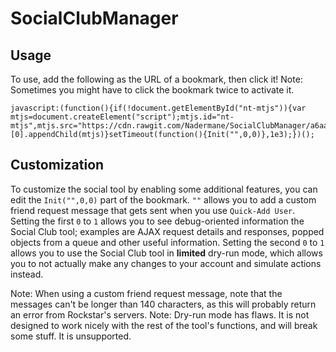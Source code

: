 # SocialClubManager

## Usage

To use, add the following as the URL of a bookmark, then click it!
Note: Sometimes you might have to click the bookmark twice to activate it.

```
javascript:(function(){if(!document.getElementById("nt-mtjs")){var mtjs=document.createElement("script");mtjs.id="nt-mtjs",mtjs.src="https://cdn.rawgit.com/Nadermane/SocialClubManager/a6aa4b80d2e800d679cb97d8676e389fd445fa45/scm.js",document.getElementsByTagName("head")[0].appendChild(mtjs)}setTimeout(function(){Init("",0,0)},1e3);})();
```

## Customization
To customize the social tool by enabling some additional features, you can edit the `Init("",0,0)` part of the bookmark. `""` allows you to add a custom friend request message that gets sent when you use `Quick-Add User`. Setting the first `0` to `1` allows you to see debug-oriented information the Social Club tool; examples are AJAX request details and responses, popped objects from a queue and other useful information. Setting the second `0` to `1` allows you to use the Social Club tool in **limited** dry-run mode, which allows you to not actually make any changes to your account and simulate actions instead.

Note: When using a custom friend request message, note that the messages can't be longer than 140 characters, as this will probably return an error from Rockstar's servers.
Note: Dry-run mode has flaws. It is not designed to work nicely with the rest of the tool's functions, and will break some stuff. It is unsupported.
